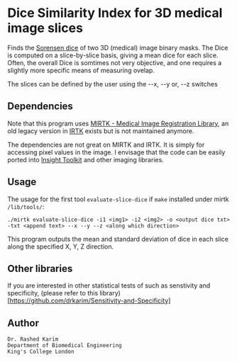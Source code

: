 # Dice Similarity Index for 3D medical image slices
Finds the [Sorensen dice](http://en.wikipedia.org/wiki/Sørensen–Dice_coefficient) of two 3D (medical) image binary masks. The Dice is computed on a slice-by-slice basis, giving a mean dice for each slice. Often, the overall Dice is somtimes not very objective, and one requires a slightly more specific means of measuring ovelap. 

The slices can be defined by the user using the --x, --y or, --z switches

## Dependencies
Note that this program uses [MIRTK - Medical Image Registration Library](https://github.com/BioMedIA/MIRTK), an old legacy version in [IRTK](https://wwwhomes.doc.ic.ac.uk/~rkarim/mediawiki/index.php?title=Sense_Dice_Code_Ver_2) exists but is not maintained anymore. 

The dependencies are not great on MIRTK and IRTK. It is simply for accessing pixel values in the image. I envisage that the code can be easily ported into [Insight Toolkit](https://github.com/InsightSoftwareConsortium/ITK) and other imaging libraries. 

## Usage 
The usage for the first tool ```evaluate-slice-dice``` if ``make`` installed under mirtk ``/lib/tools/``:
```
./mirtk evaluate-slice-dice -i1 <img1> -i2 <img2> -o <output dice txt> -txt <append text> --x --y --z <along which direction>
```
This program outputs the mean and standard deviation of dice in each slice along the specified X, Y, Z direction. 

## Other libraries 
If you are interested in other statistical tests of  such as senstivity and specificity, (please refer to this library)[https://github.com/drkarim/Sensitivity-and-Specificity]


## Author 
```
Dr. Rashed Karim 
Department of Biomedical Engineering 
King's College London 
```
